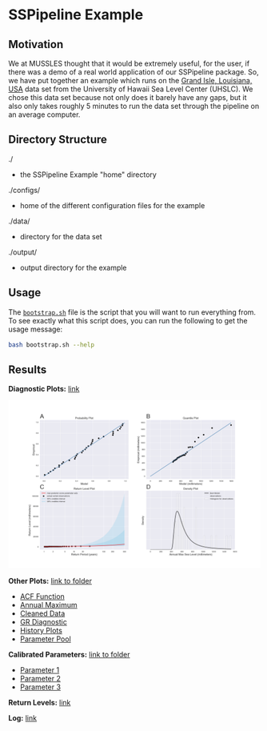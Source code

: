 # SSPipeline Example

## Motivation

We at MUSSLES thought that it would be extremely useful, for the user, if there was a demo of a real world application of our SSPipeline package. So, we have put together an example which runs on the [Grand Isle, Louisiana, USA](https://uhslc.soest.hawaii.edu/rqds/atlantic/doc/qa765a.dmt) data set from the University of Hawaii Sea Level Center (UHSLC). We chose this data set because not only does it barely have any gaps, but it also only takes roughly 5 minutes to run the data set through the pipeline on an average computer.

## Directory Structure

./

- the SSPipeline Example "home" directory

./configs/

- home of the different configuration files for the example

./data/

- directory for the data set

./output/

- output directory for the example

## Usage

The [`bootstrap.sh`](bootstrap.sh) file is the script that you will want to run everything from. To see exactly what this script does, you can run the following to get the usage message:

```sh
bash bootstrap.sh --help
```

## Results

**Diagnostic Plots:** [link](output/plots/diagnostic_plots.png)

![Diagnostic Plot](output/plots/diagnostic_plots.png)

**Other Plots:** [link to folder](output/plots)

- [ACF Function](output/plots/acf_function.png)
- [Annual Maximum](output/plots/annual_maximum.png)
- [Cleaned Data](output/plots/cleaned_data.png)
- [GR Diagnostic](output/plots/gr_diagnostic.png)
- [History Plots](output/plots/history_plots.png)
- [Parameter Pool](output/plots/params_pool.png)

**Calibrated Parameters:** [link to folder](output/parameters)

- [Parameter 1](output/parameters/parameter-1.txt)
- [Parameter 2](output/parameters/parameter-2.txt)
- [Parameter 3](output/parameters/parameter-3.txt)

**Return Levels:** [link](output/return_levels.csv)

**Log:** [link](output/sspipeline.log)
